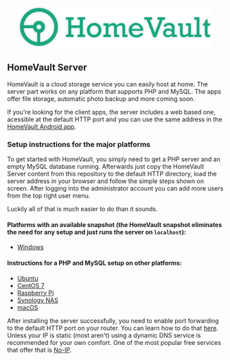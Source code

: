 <p align="center">
  <img height="100" src="https://raw.githubusercontent.com/nicolasmart/homevault_server_windows_easyphp/main/eds-www/res/drawables/homevault_logo_big.svg"/>
</p>

## HomeVault Server

HomeVault is a cloud storage service you can easily host at home. The server part works on any platform that supports PHP and MySQL. The apps offer file storage, automatic photo backup and more coming soon.

If you're looking for the client apps, the server includes a web based one, acessible at the default HTTP port and you can use the same address in the [HomeVault Android app](https://github.com/nicolasmart/homevault_client_android).

### Setup instructions for the major platforms

To get started with HomeVault, you simply need to get a PHP server and an empty MySQL database running. Afterwards just copy the HomeVault Server content from this repository to the default HTTP directory, load the server address in your browser and follow the simple steps shown on screen. After logging into the administrator account you can add more users from the top right user menu.

Luckily all of that is much easier to do than it sounds.

#### Platforms with an available snapshot (the HomeVault snapshot eliminates the need for any setup and just runs the server on `localhost`):
- [Windows](https://github.com/nicolasmart/homevault_server_windows)

#### Instructions for a PHP and MySQL setup on other platforms:
- [Ubuntu](https://www.digitalocean.com/community/tutorials/how-to-install-linux-apache-mysql-php-lamp-stack-on-ubuntu-20-04)
- [CentOS 7](https://www.digitalocean.com/community/tutorials/how-to-install-linux-apache-mysql-php-lamp-stack-on-centos-7)
- [Raspberry Pi](https://randomnerdtutorials.com/raspberry-pi-apache-mysql-php-lamp-server/)
- [Synology NAS](https://www.synology.com/en-nz/knowledgebase/DSM/tutorial/Service_Application/How_to_host_a_website_on_Synology_NAS)
- [macOS](https://jasonmccreary.me/articles/install-apache-php-mysql-mac-os-x-catalina/)

After installing the server successfully, you need to enable port forwarding to the default HTTP port on your router. You can learn how to do that [here](https://www.noip.com/support/knowledgebase/general-port-forwarding-guide/). Unless your IP is static (most aren't) using a dynamic DNS service is recommended for your own comfort. One of the most popular free services that offer that is [No-IP](https://www.noip.com/).